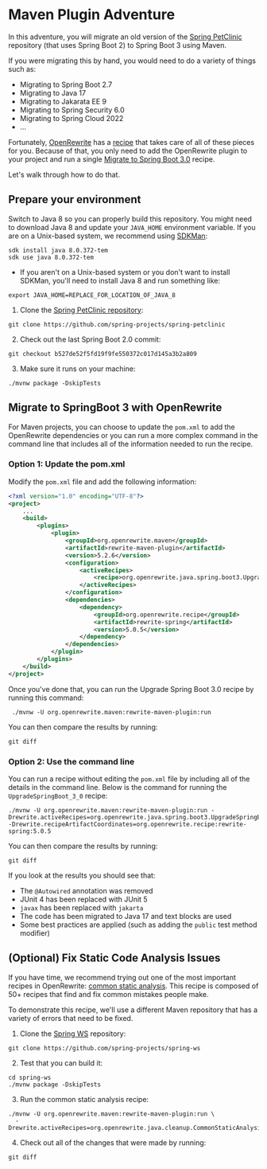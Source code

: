 # Maven Plugin Adventure

In this adventure, you will migrate an old version of the
[Spring PetClinic](https://github.com/spring-projects/spring-petclinic/)
repository (that uses Spring Boot 2) to Spring Boot 3 using Maven.

If you were migrating this by hand, you would need to do a variety of things
such as:

* Migrating to Spring Boot 2.7
* Migrating to Java 17
* Migrating to Jakarata EE 9
* Migrating to Spring Security 6.0
* Migrating to Spring Cloud 2022
* ... 

Fortunately, [OpenRewrite](https://docs.openrewrite.org/) has a
[recipe](https://docs.openrewrite.org/concepts-explanations/recipes) that takes
care of all of these pieces for you. Because of that, you only need to add the
OpenRewrite plugin to your project and run a single 
[Migrate to Spring Boot 3.0](https://docs.openrewrite.org/recipes/java/spring/boot3/upgradespringboot_3_0)
recipe.

Let's walk through how to do that.

## Prepare your environment

Switch to Java 8 so you can properly build this repository. You might need to
   download Java 8 and update your `JAVA_HOME` environment variable. If you are
   on a Unix-based system, we recommend using [SDKMan](https://sdkman.io/):

```shell
sdk install java 8.0.372-tem
sdk use java 8.0.372-tem
```

  * If you aren't on a Unix-based system or you don't want to install SDKMan,
    you'll need to install Java 8 and run something like:

```shell
export JAVA_HOME=REPLACE_FOR_LOCATION_OF_JAVA_8
```

1. Clone the [Spring PetClinic
   repository](https://github.com/spring-projects/spring-petclinic):

```shell
git clone https://github.com/spring-projects/spring-petclinic
```

2. Check out the last Spring Boot 2.0 commit:

```shell
git checkout b527de52f5fd19f9fe550372c017d145a3b2a809
```

3. Make sure it runs on your machine:

```shell
./mvnw package -DskipTests
``` 

## Migrate to SpringBoot 3 with OpenRewrite

For Maven projects, you can choose to update the `pom.xml` to add the
OpenRewrite dependencies or you can run a more complex command in the command
line that includes all of the information needed to run the recipe.

### Option 1: Update the pom.xml

Modify the `pom.xml` file and add the following information:

```xml
<?xml version="1.0" encoding="UTF-8"?>
<project>
    ...
    <build>
        <plugins>
            <plugin>
                <groupId>org.openrewrite.maven</groupId>
                <artifactId>rewrite-maven-plugin</artifactId>
                <version>5.2.6</version>
                <configuration>
                    <activeRecipes>
                        <recipe>org.openrewrite.java.spring.boot3.UpgradeSpringBoot_3_0</recipe>
                    </activeRecipes>
                </configuration>
                <dependencies>
                    <dependency>
                        <groupId>org.openrewrite.recipe</groupId>
                        <artifactId>rewrite-spring</artifactId>
                        <version>5.0.5</version>
                    </dependency>
                </dependencies>
            </plugin>
        </plugins>
    </build>
</project>
```

Once you've done that, you can run the Upgrade Spring Boot 3.0 recipe by running
this command:

```shell
 ./mvnw -U org.openrewrite.maven:rewrite-maven-plugin:run
```

You can then compare the results by running:

```shell
git diff
```

### Option 2: Use the command line

You can run a recipe without editing the `pom.xml` file by including all of the
details in the command line. Below is the command for running the
`UpgradeSpringBoot_3_0` recipe:

```shell
./mvnw -U org.openrewrite.maven:rewrite-maven-plugin:run -Drewrite.activeRecipes=org.openrewrite.java.spring.boot3.UpgradeSpringBoot_3_0 -Drewrite.recipeArtifactCoordinates=org.openrewrite.recipe:rewrite-spring:5.0.5
```

You can then compare the results by running:

```shell
git diff
```
If you look at the results you should see that:

  * The `@Autowired` annotation was removed
  * JUnit 4 has been replaced with JUnit 5
  * `javax` has been replaced with `jakarta`
  * The code has been migrated to Java 17 and text blocks are used
  * Some best practices are applied (such as adding the `public` test method modifier)
   
## (Optional) Fix Static Code Analysis Issues

If you have time, we recommend trying out one of the most important recipes in
OpenRewrite: [common static analysis](https://docs.openrewrite.org/recipes/java/cleanup/commonstaticanalysis).
This recipe is composed of 50+ recipes that find and fix common mistakes people
make.

To demonstrate this recipe, we'll use a different Maven repository that has a
variety of errors that need to be fixed.

1. Clone the [Spring WS](https://github.com/spring-projects/spring-ws)
   repository:

```shell
git clone https://github.com/spring-projects/spring-ws
```

2. Test that you can build it:

```shell
cd spring-ws
./mvnw package -DskipTests
```

3. Run the common static analysis recipe:

```shell
./mvnw -U org.openrewrite.maven:rewrite-maven-plugin:run \
  -Drewrite.activeRecipes=org.openrewrite.java.cleanup.CommonStaticAnalysis
```

4. Check out all of the changes that were made by running: 

```shell
git diff
```
